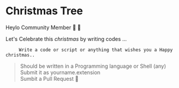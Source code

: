 # Christmas Tree

Heylo Community Member :confetti_ball: :balloon:   

Let's Celebrate this *christmas* by writing codes ...  
 
 ```
      Write a code or script or anything that wishes you a Happy christmas..   
 ```   
 
 >  Should be written in a Programming language or Shell  (any)  
 >  Submit it as yourname.extension  
 >  Sumbit a Pull Request :tada:  
 
